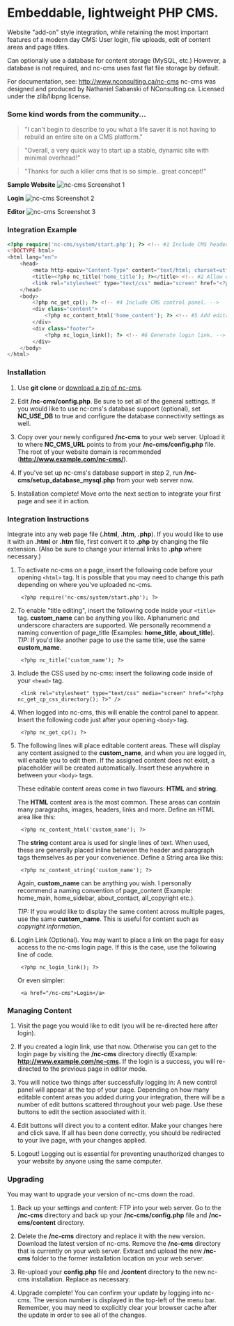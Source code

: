 Embeddable, lightweight PHP CMS.
================================

Website "add-on" style integration, while retaining the most important features of a modern day CMS: User login, file uploads, edit of content areas and page titles.

Can optionally use a database for content storage (MySQL, etc.) However, a database is not required, and nc-cms uses fast flat file storage by default.

For documentation, see: http://www.nconsulting.ca/nc-cms nc-cms was designed and produced by Nathaniel Sabanski of NConsulting.ca. Licensed under the zlib/libpng license.

### Some kind words from the community...

> "I can't begin to describe to you what a life saver it is not having to rebuild an entire site on a CMS platform."

> "Overall, a very quick way to start up a stable, dynamic site with minimal overhead!"

> "Thanks for such a killer cms that is so simple.. great concept!"

**Sample Website**
<img src="http://i.imgur.com/I8Kktc2.png" alt="nc-cms Screenshot 1" />

**Login**
<img src="http://i.imgur.com/CFfEaFg.png" alt="nc-cms Screenshot 2" />

**Editor**
<img src="http://i.imgur.com/kd5S8I9.png" alt="nc-cms Screenshot 3" />

### Integration Example
```php
<?php require('nc-cms/system/start.php'); ?> <!-- #1 Include CMS header. -->
<!DOCTYPE html>
<html lang="en">
	<head>
		<meta http-equiv="Content-Type" content="text/html; charset=utf-8" />
		<title><?php nc_title('home_title'); ?></title> <!-- #2 Allow website title editing. -->
		<link rel="stylesheet" type="text/css" media="screen" href="<?php nc_get_cp_css_directory(); ?>" /> <!-- #3 Include CSS. -->
	</head>
	<body>
		<?php nc_get_cp(); ?> <!-- #4 Include CMS control panel. -->
		<div class="content">
			<?php nc_content_html('home_content'); ?> <!-- #5 Add editable content area. -->
		</div>
		<div class="footer">
			<?php nc_login_link(); ?> <!-- #6 Generate login link. -->
		</div>
	</body>
</html>
```

### Installation

1. Use **git clone** or [download a zip of nc-cms](https://github.com/gnat/nc-cms/archive/master.zip).

2. Edit **/nc-cms/config.php**. Be sure to set all of the general settings. If you would like to use nc-cms's database support (optional), set **NC_USE_DB** to true and configure the database connectivity settings as well.

3. Copy over your newly configured **/nc-cms** to your web server. Upload it to where **NC_CMS_URL** points to from your **/nc-cms/config.php** file. The root of your website domain is recommended (**http://www.example.com/nc-cms/**).

4. If you've set up nc-cms's database support in step 2, run **/nc-cms/setup_database_mysql.php** from your web server now.

5. Installation complete! Move onto the next section to integrate your first page and see it in action.

### Integration Instructions

Integrate into any web page file (**.html**, **.htm**, **.php**). If you would like to use it with an **.html** or **.htm** file, first convert it to **.php** by changing the file extension. (Also be sure to change your internal links to **.php** where necessary.)

1. To activate nc-cms on a page, insert the following code before your opening `<html>` tag. It is possible that you may need to change this path depending on where you've uploaded nc-cms.

        <?php require('nc-cms/system/start.php'); ?>

2. To enable "title editing", insert the following code inside your `<title>` tag. **custom_name** can be anything you like. Alphanumeric and underscore characters are supported. We personally recommend a naming convention of page_title (Examples: **home_title**, **about_title**). *TIP:* If you'd like another page to use the same title, use the same **custom_name**.

        <?php nc_title('custom_name'); ?>

3. Include the CSS used by nc-cms: insert the following code inside of your `<head>` tag.

        <link rel="stylesheet" type="text/css" media="screen" href="<?php nc_get_cp_css_directory(); ?>" />

4. When logged into nc-cms, this will enable the control panel to appear. Insert the following code just after your opening `<body>` tag.

        <?php nc_get_cp(); ?>

5. The following lines will place editable content areas. These will display any content assigned to the **custom_name**, and when you are logged in, will enable you to edit them. If the assigned content does not exist, a placeholder will be created automatically. Insert these anywhere in between your `<body>` tags.

    These editable content areas come in two flavours: **HTML** and **string**.

    The **HTML** content area is the most common. These areas can contain many paragraphs, images, headers, links and more. Define an HTML area like this:

        <?php nc_content_html('custom_name'); ?>

    The **string** content area is used for single lines of text. When used, these are generally placed inline between the header and paragraph tags themselves as per your convenience. Define a String area like this:

        <?php nc_content_string('custom_name'); ?>

    Again, **custom_name** can be anything you wish. I personally recommend a naming convention of page_content (Example: home_main, home_sidebar, about_contact, all_copyright etc.).

    *TIP:* If you would like to display the same content across multiple pages, use the same **custom_name**. This is useful for content such as *copyright information*.

6. Login Link (Optional). You may want to place a link on the page for easy access to the nc-cms login page. If this is the case, use the following line of code.

        <?php nc_login_link(); ?>

    Or even simpler:

        <a href="/nc-cms">Login</a>

### Managing Content

1. Visit the page you would like to edit (you will be re-directed here after login).

2. If you created a login link, use that now. Otherwise you can get to the login page by visiting the **/nc-cms** directory directly (Example: **http://www.example.com/nc-cms**. If the login is a success, you will re-directed to the previous page in editor mode.

3. You will notice two things after successfully logging in: A new control panel will appear at the top of your page. Depending on how many editable content areas you added during your integration, there will be a number of edit buttons scattered throughout your web page. Use these buttons to edit the section associated with it.

4. Edit buttons will direct you to a content editor. Make your changes here and click save. If all has been done correctly, you should be redirected to your live page, with your changes applied.

5. Logout! Logging out is essential for preventing unauthorized changes to your website by anyone using the same computer.

### Upgrading

You may want to upgrade your version of nc-cms down the road.

1. Back up your settings and content: FTP into your web server. Go to the **/nc-cms** directory and back up your **/nc-cms/config.php** file and **/nc-cms/content** directory.

2. Delete the **/nc-cms** directory and replace it with the new version. Download the latest version of nc-cms. Remove the **/nc-cms** directory that is currently on your web server. Extract and upload the new **/nc-cms** folder to the former installation location on your web server.

3. Re-upload your **config.php** file and **/content** directory to the new nc-cms installation. Replace as necessary.

4. Upgrade complete! You can confirm your update by logging into nc-cms. The version number is displayed in the top-left of the menu bar. Remember, you may need to explicitly clear your browser cache after the update in order to see all of the changes.
